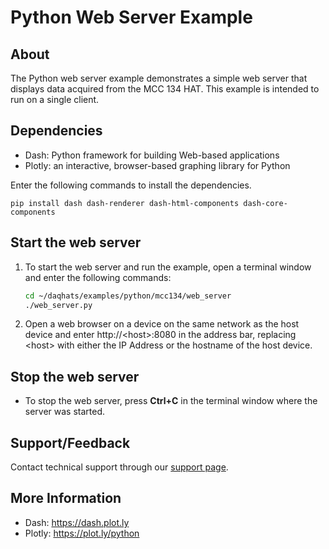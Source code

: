 # Python Web Server Example 

## About
The Python web server example demonstrates a simple web server that displays 
data acquired from the MCC 134 HAT. This example is intended to run on a 
single client.  

## Dependencies
- Dash: Python framework for building Web-based applications
- Plotly: an interactive, browser-based graphing library for Python

Enter the following commands to install the dependencies. 

   ```
   pip install dash dash-renderer dash-html-components dash-core-components  
   ```

## Start the web server
1. To start the web server and run the example, open a terminal window and enter the 
following commands: 

   ```sh
   cd ~/daqhats/examples/python/mcc134/web_server
   ./web_server.py
   ```   
2. Open a web browser on a device on the same network as the host device and
   enter http://\<host\>:8080 in the address bar, replacing \<host\> with either 
   the IP Address or the hostname of the host device.

## Stop the web server
- To stop the web server, press **Ctrl+C** in the terminal window where the server 
was started.

## Support/Feedback
Contact technical support through our [support page](https://www.mccdaq.com/support/support_form.aspx). 

## More Information
- Dash: https://dash.plot.ly
- Plotly: https://plot.ly/python
